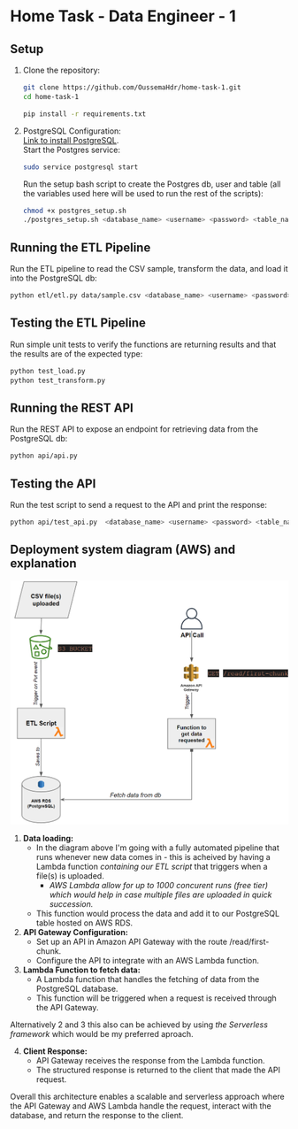 # Home Task - Data Engineer - 1
## Setup
1. Clone the repository:

   ```bash
   git clone https://github.com/OussemaHdr/home-task-1.git
   cd home-task-1
   ```
   ```bash
   pip install -r requirements.txt
2. PostgreSQL Configuration:  
[Link to install PostgreSQL](https://www.postgresql.org/download/).  
Start the Postgres service:  
    ```bash
    sudo service postgresql start
    ```
    Run the setup bash script to create the Postgres db, user and table (all the variables used here will be used to run the rest of the scripts): 
    ```bash
    chmod +x postgres_setup.sh
    ./postgres_setup.sh <database_name> <username> <password> <table_name>
    ```
## Running the ETL Pipeline  
Run the ETL pipeline to read the CSV sample, transform the data, and load it into the PostgreSQL db:  
```bash
python etl/etl.py data/sample.csv <database_name> <username> <password> <table_name>
```
## Testing the ETL Pipeline  
Run simple unit tests to verify the functions are returning results and that the results are of the expected type:
```bash
python test_load.py
python test_transform.py
```
## Running the REST API
Run the REST API to expose an endpoint for retrieving data from the PostgreSQL db:
```bash
python api/api.py
```
## Testing the API
Run the test script to send a request to the API and print the response:
```bash
python api/test_api.py  <database_name> <username> <password> <table_name>
```
## Deployment system diagram (AWS) and explanation  
![Deployment system diagram](diagram.png)
1. **Data loading:**  
    - In the diagram above I'm going with a fully automated pipeline that runs whenever new data comes in - this is acheived by having a Lambda function *containing our ETL script* that triggers when a file(s) is uploaded.  
        - *AWS Lambda allow for up to 1000 concurent runs (free tier) which would help in case multiple files are uploaded in quick succession.*  
    - This function would process the data and add it to our PostgreSQL table hosted on AWS RDS.  
2. **API Gateway Configuration:**
    - Set up an API in Amazon API Gateway with the route /read/first-chunk.
    - Configure the API to integrate with an AWS Lambda function.
3. **Lambda Function to fetch data:**  
    - A Lambda function that handles the fetching of data from the PostgreSQL database.
    - This function will be triggered when a request is received through the API Gateway.  

Alternatively 2 and 3 this also can be achieved by using *the Serverless framework* which would be my preferred aproach.  

4. **Client Response:**  
    - API Gateway receives the response from the Lambda function.  
    - The structured response is returned to the client that made the API request.

Overall this architecture enables a scalable and serverless approach where the API Gateway and AWS Lambda handle the request, interact with the database, and return the response to the client.

